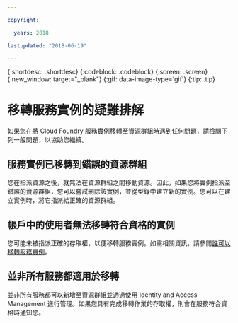 ```yaml
---

copyright:

  years: 2018

lastupdated: "2018-06-19"

---
```


{:shortdesc: .shortdesc}
{:codeblock: .codeblock}
{:screen: .screen}
{:new_window: target="_blank"}
{:gif: data-image-type='gif'}
{:tip: .tip}

# 移轉服務實例的疑難排解

如果您在將 Cloud Foundry 服務實例移轉至資源群組時遇到任何問題，請檢閱下列一般問題，以協助您繼續。

## 服務實例已移轉到錯誤的資源群組

您在指派資源之後，就無法在資源群組之間移動資源。因此，如果您將實例指派至錯誤的資源群組，您可以嘗試刪除該實例，並從型錄中建立新的實例。您可以在建立實例時，將它指派給正確的資源群組。

## 帳戶中的使用者無法移轉符合資格的實例

您可能未被指派正確的存取權，以便移轉服務實例。如需相關資訊，請參閱[誰可以移轉服務實例](/docs/resources/instance_migration.html#whocanmigrate)。

## 並非所有服務都適用於移轉

並非所有服務都可以新增至資源群組並透過使用 Identity and Access Management 進行管理。如果您具有完成移轉作業的存取權，則會在服務符合資格時通知您。
